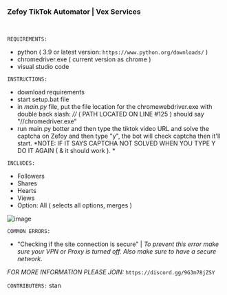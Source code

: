 <h3>Zefoy TikTok Automator | Vex Services</h3>&nbsp;


`REQUIREMENTS:`
- python ( 3.9 or latest version: `https://www.python.org/downloads/` )
- chromedriver.exe ( current version as chrome )
- visual studio code

`INSTRUCTIONS:`
- download requirements
- start setup.bat file
- in *main.py* file, put the file location for the chromewebdriver.exe with double back slash: *//* ( PATH LOCATED ON LINE #125 ) should say "//chromedriver.exe"
- run main.py botter and then type the tiktok video URL and solve the captcha on Zefoy and then type "y", the bot will check captcha then it'll start.
*NOTE: IF IT SAYS CAPTCHA NOT SOLVED WHEN YOU TYPE Y DO IT AGAIN ( & it should work ). *

`INCLUDES:`
- Followers
- Shares
- Hearts
- Views
- Option: All ( selects all options, merges )

![image](https://user-images.githubusercontent.com/104242556/201496694-2920cf4d-b9e0-4d24-b98a-b8a0de9e7589.png)

`COMMON ERRORS:`
- "Checking if the site connection is secure"
| *To prevent this error make sure your VPN or Proxy is turned off. Also make sure to have a secure network.*

*FOR MORE INFORMATION PLEASE JOIN:* `https://discord.gg/9G3m78jZSY`

`CONTRIBUTERS:`
stan
